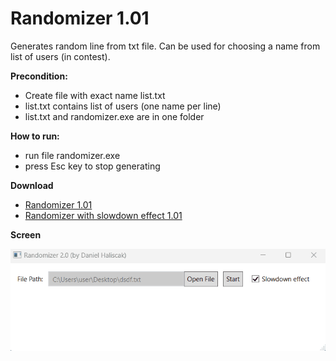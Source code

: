 # Randomizer 1.01
Generates random line from txt file. Can be used for choosing a name from list of users (in contest).

**Precondition:**
- Create file with exact name list.txt
- list.txt contains list of users (one name per line)
- list.txt and randomizer.exe are in one folder

**How to run:**
- run file randomizer.exe
- press Esc key to stop generating

**Download**
- [Randomizer 1.01](https://raw.githubusercontent.com/dhaliscak/JustTools/master/Randomizer/download/Randomizer_101.zip)
- [Randomizer with slowdown effect 1.01](https://raw.githubusercontent.com/dhaliscak/JustTools/master/Randomizer/download/Randomizer_slowDownEffect_101.zip)

**Screen**

![Image](https://raw.githubusercontent.com/dhaliscak/Randomizer/master/download/randomizer.gif "Gif of running program")

